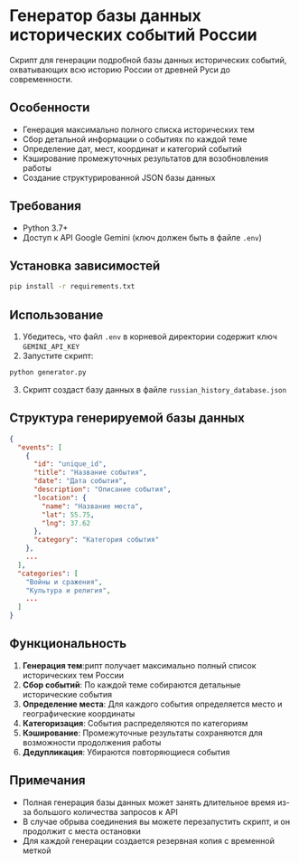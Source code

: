
# Генератор базы данных исторических событий России

Скрипт для генерации подробной базы данных исторических событий, охватывающих всю историю России от древней Руси до современности.

## Особенности

- Генерация максимально полного списка исторических тем
- Сбор детальной информации о событиях по каждой теме
- Определение дат, мест, координат и категорий событий
- Кэширование промежуточных результатов для возобновления работы
- Создание структурированной JSON базы данных

## Требования

- Python 3.7+
- Доступ к API Google Gemini (ключ должен быть в файле `.env`)

## Установка зависимостей

```bash
pip install -r requirements.txt
```

## Использование

1. Убедитесь, что файл `.env` в корневой директории содержит ключ `GEMINI_API_KEY`
2. Запустите скрипт:

```bash
python generator.py
```

3. Скрипт создаст базу данных в файле `russian_history_database.json`

## Структура генерируемой базы данных

```json
{
  "events": [
    {
      "id": "unique_id",
      "title": "Название события",
      "date": "Дата события",
      "description": "Описание события",
      "location": {
        "name": "Название места",
        "lat": 55.75,
        "lng": 37.62
      },
      "category": "Категория события"
    },
    ...
  ],
  "categories": [
    "Войны и сражения",
    "Культура и религия",
    ...
  ]
}
```

## Функциональность

1. **Генерация тем**:рипт получает максимально полный список исторических тем России
2. **Сбор событий**: По каждой теме собираются детальные исторические события
3. **Определение места**: Для каждого события определяется место и географические координаты
4. **Категоризация**: События распределяются по категориям
5. **Кэширование**: Промежуточные результаты сохраняются для возможности продолжения работы
6. **Дедупликация**: Убираются повторяющиеся события

## Примечания

- Полная генерация базы данных может занять длительное время из-за большого количества запросов к API
- В случае обрыва соединения вы можете перезапустить скрипт, и он продолжит с места остановки
- Для каждой генерации создается резервная копия с временной меткой
